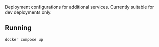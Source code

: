 Deployment configurations for additional services. Currently suitable for dev deployments only.

## Running

```shell
docker compose up
```
